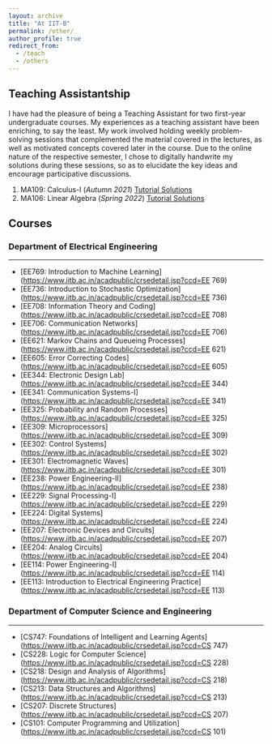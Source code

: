 ```yaml
---
layout: archive
title: "At IIT-B"
permalink: /other/
author_profile: true
redirect_from:
  - /teach
  - /others
---
```


## Teaching Assistantship

I have had the pleasure of being a Teaching Assistant for two first-year undergraduate courses. My experiences as a teaching assistant have been enriching, to say the least. My work involved holding weekly problem-solving sessions that complemented the material covered in the lectures, as well as  motivated concepts covered later in the course. Due to the online nature of the respective semester, I chose to digitally handwrite my solutions during these sessions, so as to elucidate the key ideas and encourage participative discussions.

1. MA109: Calculus-I (*Autumn 2021*) [Tutorial Solutions](https://github.com/Aayush2003/Tutorial-solutions/tree/main/MA109-2021)
2. MA106: Linear Algebra (*Spring 2022*) [Tutorial Solutions](https://github.com/Aayush2003/Tutorial-solutions/tree/main/MA106-2022)

## Courses

### Department of Electrical Engineering
-----------------------------------------

* [EE769: Introduction to Machine Learning](https://www.iitb.ac.in/acadpublic/crsedetail.jsp?ccd=EE 769) 
* [EE736: Introduction to Stochastic Optimization](https://www.iitb.ac.in/acadpublic/crsedetail.jsp?ccd=EE 736) 
* [EE708: Information Theory and Coding](https://www.iitb.ac.in/acadpublic/crsedetail.jsp?ccd=EE 708) 
* [EE706: Communication Networks](https://www.iitb.ac.in/acadpublic/crsedetail.jsp?ccd=EE 706) 
* [EE621: Markov Chains and Queueing Processes](https://www.iitb.ac.in/acadpublic/crsedetail.jsp?ccd=EE 621) 
* [EE605: Error Correcting Codes](https://www.iitb.ac.in/acadpublic/crsedetail.jsp?ccd=EE 605) 
* [EE344: Electronic Design Lab](https://www.iitb.ac.in/acadpublic/crsedetail.jsp?ccd=EE 344) 
* [EE341: Communication Systems-I](https://www.iitb.ac.in/acadpublic/crsedetail.jsp?ccd=EE 341) 
* [EE325: Probability and Random Processes](https://www.iitb.ac.in/acadpublic/crsedetail.jsp?ccd=EE 325)
* [EE309: Microprocessors](https://www.iitb.ac.in/acadpublic/crsedetail.jsp?ccd=EE 309)
* [EE302: Control Systems](https://www.iitb.ac.in/acadpublic/crsedetail.jsp?ccd=EE 302)
* [EE301: Electromagnetic Waves](https://www.iitb.ac.in/acadpublic/crsedetail.jsp?ccd=EE 301) 
* [EE238: Power Engineering-II](https://www.iitb.ac.in/acadpublic/crsedetail.jsp?ccd=EE 238)
* [EE229: Signal Processing-I](https://www.iitb.ac.in/acadpublic/crsedetail.jsp?ccd=EE 229)
* [EE224: Digital Systems](https://www.iitb.ac.in/acadpublic/crsedetail.jsp?ccd=EE 224)
* [EE207: Electronic Devices and Circuits](https://www.iitb.ac.in/acadpublic/crsedetail.jsp?ccd=EE 207)
* [EE204: Analog Circuits](https://www.iitb.ac.in/acadpublic/crsedetail.jsp?ccd=EE 204)
* [EE114: Power Engineering-I](https://www.iitb.ac.in/acadpublic/crsedetail.jsp?ccd=EE 114)
* [EE113: Introduction to Electrical Engineering Practice](https://www.iitb.ac.in/acadpublic/crsedetail.jsp?ccd=EE 113)


### Department of Computer Science and Engineering
-----------------------------------------

* [CS747: Foundations of Intelligent and Learning Agents](https://www.iitb.ac.in/acadpublic/crsedetail.jsp?ccd=CS 747) 
* [CS228: Logic for Computer Science](https://www.iitb.ac.in/acadpublic/crsedetail.jsp?ccd=CS 228) 
* [CS218: Design and Analysis of Algorithms](https://www.iitb.ac.in/acadpublic/crsedetail.jsp?ccd=CS 218) 
* [CS213: Data Structures and Algorithms](https://www.iitb.ac.in/acadpublic/crsedetail.jsp?ccd=CS 213) 
* [CS207: Discrete Structures](https://www.iitb.ac.in/acadpublic/crsedetail.jsp?ccd=CS 207) 
* [CS101: Computer Programming and Utilization](https://www.iitb.ac.in/acadpublic/crsedetail.jsp?ccd=CS 101)   
    

      

